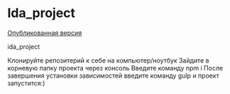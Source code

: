 # Ida_project

<a href="https://shujinko53.github.io/Ida_project/src">Опубликованная версия</a>

ida_project

Клонируйте репозитерий к себе на компьютер/ноутбук
Зайдите в корневую папку проекта через консоль
Введите команду npm i
После завершения установки зависимостей введите команду gulp и проект запустится:)